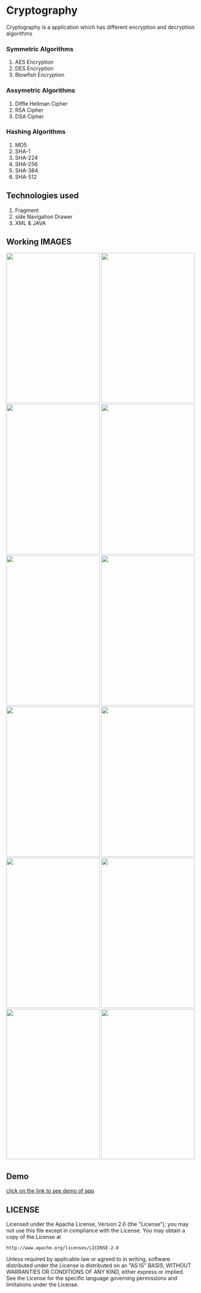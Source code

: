 # Cryptography
 Cryptography is a application which has different encryption and decryption algorithms 
### Symmetric Algorithms
1. AES Encryption
2. DES Encryption
3. Blowfish Encryption
### Assymetric Algorithms
1. Diffle Hellman Cipher
2. RSA Cipher
3. DSA Cipher
### Hashing Algorithms
1. MD5
2. SHA-1
3. SHA-224
4. SHA-256
5. SHA-384
6. SHA-512
## Technologies used
1. Fragment
2. side Navigation Drawer
3. XML & JAVA
## Working IMAGES 
<img src="https://user-images.githubusercontent.com/85982995/134689325-9333ddf1-e526-4961-bd00-58692c722a90.png" width="250" height="400"></img>
<img src="https://user-images.githubusercontent.com/85982995/134689336-d07e6d96-dae3-433d-bb3e-69e0e7dce4e7.png" width="250" height="400"></img>
<img src="https://user-images.githubusercontent.com/85982995/134689339-236e9089-7062-4aa2-850b-291160d8b6d4.png" width="250" height="400"></img>
<img src="https://user-images.githubusercontent.com/85982995/134689340-4cd7c43d-92bf-46f9-954a-fdf2e9909791.png" width="250" height="400"></img>
<img src="https://user-images.githubusercontent.com/85982995/134689344-3f8cdfb2-7234-4b4f-ac0e-e2aa5adb0921.png" width="250" height="400"></img>
<img src="https://user-images.githubusercontent.com/85982995/134689350-7cb38039-8504-441b-8379-d9db268e5e0a.png" width="250" height="400"></img>
<img src="https://user-images.githubusercontent.com/85982995/134689352-9ec86cc4-dfb6-4499-bfdd-ef90210d450c.png" width="250" height="400"></img>
<img src="https://user-images.githubusercontent.com/85982995/134689357-59d8842e-07cf-4bed-87fb-f07561c7d149.png" width="250" height="400"></img>
<img src="https://user-images.githubusercontent.com/85982995/134689360-9281258c-2c5e-4861-a8e8-60f625e8145d.png" width="250" height="400"></img>
<img src="https://user-images.githubusercontent.com/85982995/134689363-3b135d10-26ef-450e-8f2a-df31de8e8c8c.png" width="250" height="400"></img>
<img src="https://user-images.githubusercontent.com/85982995/134689368-88f255b9-f0e7-424c-b161-63b846e6b7e7.png" width="250" height="400"></img>
<img src="https://user-images.githubusercontent.com/85982995/134689371-dc83372d-8b84-438c-8de2-2135d771d27b.png" width="250" height="400"></img>
## Demo
<a href="https://youtu.be/qEtn-CHkQiU" target="_blank" >click on the link to see demo of app</a>
## LICENSE
  
  Licensed under the Apache License, Version 2.0 (the "License");
you may not use this file except in compliance with the License.
You may obtain a copy of the License at

    http://www.apache.org/licenses/LICENSE-2.0

Unless required by applicable law or agreed to in writing, software
distributed under the License is distributed on an "AS IS" BASIS,
WITHOUT WARRANTIES OR CONDITIONS OF ANY KIND, either express or implied.
See the License for the specific language governing permissions and
limitations under the License.



